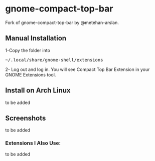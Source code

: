 # gnome-compact-top-bar

Fork of gnome-compact-top-bar by @metehan-arslan.

## Manual Installation
1-Copy the folder into
<pre>
~/.local/share/gnome-shell/extensions
</pre>
2- Log out and log in. You will see Compact Top Bar Extension in your GNOME Extensions tool.

## Install on Arch Linux
to be added

## Screenshots
to be added

### Extensions I Also Use:  
to be added
